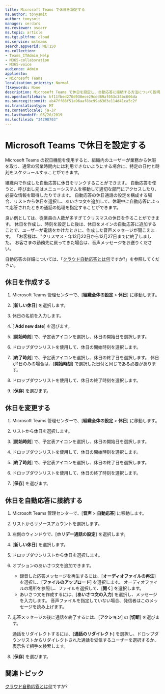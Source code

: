 ```yaml
---
title: Microsoft Teams で休日を設定する
ms.author: tonysmit
author: tonysmit
manager: serdars
ms.reviewer: oscarr
ms.topic: article
ms.tgt.pltfrm: cloud
ms.service: msteams
search.appverid: MET150
ms.collection:
- Teams_ITAdmin_Help
- M365-collaboration
- M365-voice
audience: Admin
appliesto:
- Microsoft Teams
localization_priority: Normal
f1keywords: None
description: Microsoft Teams で休日を設定し、自動応答に接続する方法について説明します。
ms.openlocfilehash: bf11fbed270d930ece29cdd89af053c34bc606da
ms.sourcegitcommit: ab47ff88f51a96aaf8bc99a6303e114d41ca5c2f
ms.translationtype: MT
ms.contentlocale: ja-JP
ms.lasthandoff: 05/20/2019
ms.locfileid: "34298703"
---
```

# <a name="set-up-holidays-in-microsoft-teams"></a>Microsoft Teams で休日を設定する

Microsoft Teams の祝日機能を使用すると、組織内のユーザーが業務から休暇を取り、通常の営業時間内には利用できないようにする場合に、特定の日付と時刻をスケジュールすることができます。 

組織内で作成した自動応答に休日をリンクすることができます。 自動応答を使うと、呼び出し元はメニューシステムを移動して適切な部門にアクセスしたり、必要な情報を取得したりできます。 自動応答の休日通話の設定を構成する場合、リストから休日を選択し、あいさつ文を追加して、休暇中に自動応答によって応答されたときの通話の処理を指定することができます。

良い例としては、従業員の人数が多すぎてクリスマスの休日を作ることができます。 休日を作成し、時刻を設定した後は、休日をメインの自動応答に追加することで、ユーザーが電話をかけたときに、作成した音声メッセージが聞こえます。 「お客様は、"クリスマス・年12月22日から12月27日までに終了しました。 お客さまの勤務先に戻ってきた場合は、音声メッセージをお送りください。

自動応答の詳細については、「[クラウド自動応答とは何](what-are-phone-system-auto-attendants.md)ですか?」を参照してください。  

## <a name="create-a-holiday"></a>休日を作成する

1. Microsoft Teams 管理センターで、[**組織全体の設定** > **休日**] に移動します。

2. [**新しい休日**] を選択します。

3. 休日の名前を入力します。

4. [ **Add new date**] を選びます。

5. [**開始時刻**] で、予定表アイコンを選択し、休日の開始日を選択します。

6. ドロップダウンリストを使用して、休日の開始時刻を選択します。

7. [**終了時刻**] で、予定表アイコンを選択し、休日の終了日を選択します。 休日が1日のみの場合は、[**開始時刻**] で選択した日付と同じである必要があります。

8. ドロップダウンリストを使用して、休日の終了時刻を選択します。

9. [**保存**] を選びます。

## <a name="change-a-holiday"></a>休日を変更する

1. Microsoft Teams 管理センターで、[**組織全体の設定** > **休日**] に移動します。

2. リストから休日を選択します。

3. [**開始時刻**] で、予定表アイコンを選択し、休日の開始日を選択します。

4. ドロップダウンリストを使用して、休日の開始時刻を選択します。

5. [**終了時刻**] で、予定表アイコンを選択し、休日の終了日を選択します。 

6. ドロップダウンリストを使用して、休日の終了時刻を選択します。

7. [**保存**] を選びます。

## <a name="connect-a-holiday-to-an-auto-attendant"></a>休日を自動応答に接続する

1. Microsoft Teams 管理センターで、[**音声** > **自動応答**] に移動します。
2. リストからリソースアカウントを選択します。
3. 左側のウィンドウで、[**ホリデー通話の設定**] を選択します。
4. [**新しい休日**] を選択します。
5. ドロップダウンリストから休日を選択します。
6. オプションのあいさつ文を追加できます。
    - 録音した応答メッセージを再生するには、[**オーディオファイルの再生**] を選択し、[**ファイルのアップロード**] を選択します。 オーディオファイルの場所を参照し、ファイルを選択して、[**開く**] を選択します。
    - あいさつ文を作成するには、[**あいさつ文の入力**] を選択し、メッセージを入力します。 音声ファイルを指定していない場合、発信者はこのメッセージを読み上げます。
7. 応答メッセージの後に通話を終了するには、[**アクション**] の [**切断**] を選びます。 

    通話をリダイレクトするには、[**通話のリダイレクト**] を選択し、ドロップダウンリストからリダイレクトされた通話を受信するユーザーを選択するか、表示名で相手を検索します。
8. [**保存**] を選びます。

## <a name="related-topics"></a>関連トピック

[クラウド自動応答とは何](what-are-phone-system-auto-attendants.md)ですか?